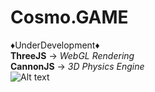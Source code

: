 # Cosmo.GAME 
:diamonds:UnderDevelopment:diamonds:  
**ThreeJS**   -> *WebGL Rendering*  
**CannonJS**  -> *3D Physics Engine*  
![Alt text](DevStages/5may20.gif?raw=true "Version 0.1")

